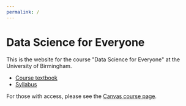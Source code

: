 ```yaml
---
permalink: /
---
```


# Data Science for Everyone

This is the website for the course "Data Science for Everyone" at the University of Birmingham.

* [Course textbook](_chapters/introduction/intro)
* [Syllabus](syllabus)

For those with access, please see the [Canvas course page](https://canvas.bham.ac.uk/courses/35188).
